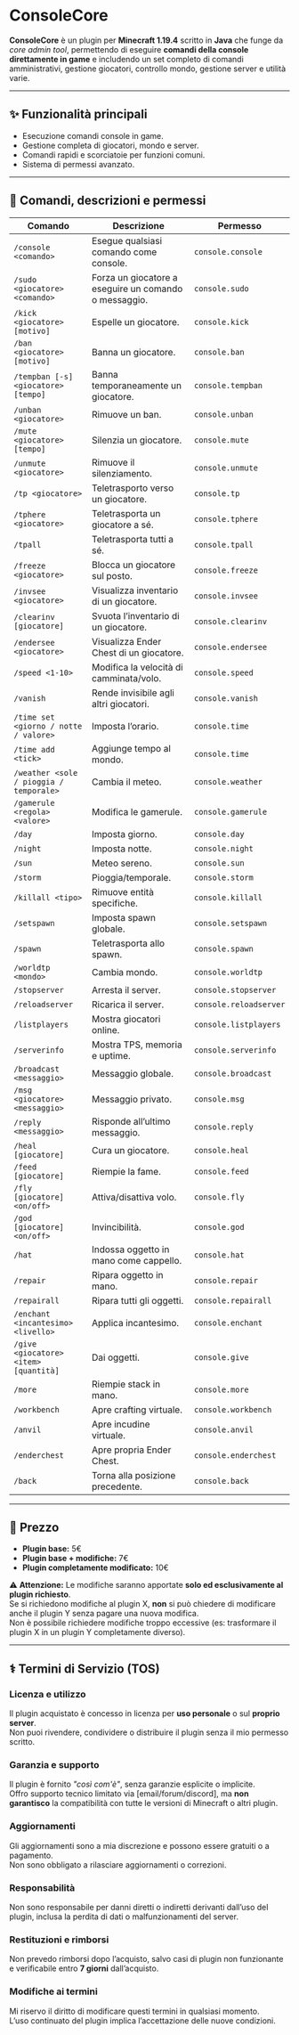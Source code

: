 # ConsoleCore

**ConsoleCore** è un plugin per **Minecraft 1.19.4** scritto in **Java** che funge da *core admin tool*, permettendo di eseguire **comandi della console direttamente in game** e includendo un set completo di comandi amministrativi, gestione giocatori, controllo mondo, gestione server e utilità varie.

---

## ✨ Funzionalità principali
- Esecuzione comandi console in game.
- Gestione completa di giocatori, mondo e server.
- Comandi rapidi e scorciatoie per funzioni comuni.
- Sistema di permessi avanzato.

---

## 📜 Comandi, descrizioni e permessi

| Comando | Descrizione | Permesso |
|---------|-------------|----------|
| `/console <comando>` | Esegue qualsiasi comando come console. | `console.console` |
| `/sudo <giocatore> <comando>` | Forza un giocatore a eseguire un comando o messaggio. | `console.sudo` |
| `/kick <giocatore> [motivo]` | Espelle un giocatore. | `console.kick` |
| `/ban <giocatore> [motivo]` | Banna un giocatore. | `console.ban` |
| `/tempban [-s] <giocatore> [tempo]` | Banna temporaneamente un giocatore. | `console.tempban` |
| `/unban <giocatore>` | Rimuove un ban. | `console.unban` |
| `/mute <giocatore> [tempo]` | Silenzia un giocatore. | `console.mute` |
| `/unmute <giocatore>` | Rimuove il silenziamento. | `console.unmute` |
| `/tp <giocatore>` | Teletrasporto verso un giocatore. | `console.tp` |
| `/tphere <giocatore>` | Teletrasporta un giocatore a sé. | `console.tphere` |
| `/tpall` | Teletrasporta tutti a sé. | `console.tpall` |
| `/freeze <giocatore>` | Blocca un giocatore sul posto. | `console.freeze` |
| `/invsee <giocatore>` | Visualizza inventario di un giocatore. | `console.invsee` |
| `/clearinv [giocatore]` | Svuota l’inventario di un giocatore. | `console.clearinv` |
| `/endersee <giocatore>` | Visualizza Ender Chest di un giocatore. | `console.endersee` |
| `/speed <1-10>` | Modifica la velocità di camminata/volo. | `console.speed` |
| `/vanish` | Rende invisibile agli altri giocatori. | `console.vanish` |
| `/time set <giorno / notte / valore>` | Imposta l’orario. | `console.time` |
| `/time add <tick>` | Aggiunge tempo al mondo. | `console.time` |
| `/weather <sole / pioggia / temporale>` | Cambia il meteo. | `console.weather` |
| `/gamerule <regola> <valore>` | Modifica le gamerule. | `console.gamerule` |
| `/day` | Imposta giorno. | `console.day` |
| `/night` | Imposta notte. | `console.night` |
| `/sun` | Meteo sereno. | `console.sun` |
| `/storm` | Pioggia/temporale. | `console.storm` |
| `/killall <tipo>` | Rimuove entità specifiche. | `console.killall` |
| `/setspawn` | Imposta spawn globale. | `console.setspawn` |
| `/spawn` | Teletrasporta allo spawn. | `console.spawn` |
| `/worldtp <mondo>` | Cambia mondo. | `console.worldtp` |
| `/stopserver` | Arresta il server. | `console.stopserver` |
| `/reloadserver` | Ricarica il server. | `console.reloadserver` |
| `/listplayers` | Mostra giocatori online. | `console.listplayers` |
| `/serverinfo` | Mostra TPS, memoria e uptime. | `console.serverinfo` |
| `/broadcast <messaggio>` | Messaggio globale. | `console.broadcast` |
| `/msg <giocatore> <messaggio>` | Messaggio privato. | `console.msg` |
| `/reply <messaggio>` | Risponde all’ultimo messaggio. | `console.reply` |
| `/heal [giocatore]` | Cura un giocatore. | `console.heal` |
| `/feed [giocatore]` | Riempie la fame. | `console.feed` |
| `/fly [giocatore] <on/off>` | Attiva/disattiva volo. | `console.fly` |
| `/god [giocatore] <on/off>` | Invincibilità. | `console.god` |
| `/hat` | Indossa oggetto in mano come cappello. | `console.hat` |
| `/repair` | Ripara oggetto in mano. | `console.repair` |
| `/repairall` | Ripara tutti gli oggetti. | `console.repairall` |
| `/enchant <incantesimo> <livello>` | Applica incantesimo. | `console.enchant` |
| `/give <giocatore> <item> [quantità]` | Dai oggetti. | `console.give` |
| `/more` | Riempie stack in mano. | `console.more` |
| `/workbench` | Apre crafting virtuale. | `console.workbench` |
| `/anvil` | Apre incudine virtuale. | `console.anvil` |
| `/enderchest` | Apre propria Ender Chest. | `console.enderchest` |
| `/back` | Torna alla posizione precedente. | `console.back` |

---

## 💸 Prezzo
- **Plugin base:** 5€  
- **Plugin base + modifiche:** 7€  
- **Plugin completamente modificato:** 10€  

⚠️ **Attenzione:** Le modifiche saranno apportate **solo ed esclusivamente al plugin richiesto**.  
Se si richiedono modifiche al plugin X, **non** si può chiedere di modificare anche il plugin Y senza pagare una nuova modifica.  
Non è possibile richiedere modifiche troppo eccessive (es: trasformare il plugin X in un plugin Y completamente diverso).

---

## ⚕️ Termini di Servizio (TOS)

### Licenza e utilizzo
Il plugin acquistato è concesso in licenza per **uso personale** o sul **proprio server**.  
Non puoi rivendere, condividere o distribuire il plugin senza il mio permesso scritto.

### Garanzia e supporto
Il plugin è fornito *"così com'è"*, senza garanzie esplicite o implicite.  
Offro supporto tecnico limitato via [email/forum/discord], ma **non garantisco** la compatibilità con tutte le versioni di Minecraft o altri plugin.

### Aggiornamenti
Gli aggiornamenti sono a mia discrezione e possono essere gratuiti o a pagamento.  
Non sono obbligato a rilasciare aggiornamenti o correzioni.

### Responsabilità
Non sono responsabile per danni diretti o indiretti derivanti dall’uso del plugin, inclusa la perdita di dati o malfunzionamenti del server.

### Restituzioni e rimborsi
Non prevedo rimborsi dopo l’acquisto, salvo casi di plugin non funzionante e verificabile entro **7 giorni** dall’acquisto.

### Modifiche ai termini
Mi riservo il diritto di modificare questi termini in qualsiasi momento.  
L’uso continuato del plugin implica l’accettazione delle nuove condizioni.
